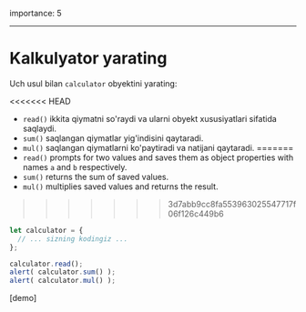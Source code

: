 importance: 5

---

# Kalkulyator yarating

Uch usul bilan `calculator` obyektini yarating:

<<<<<<< HEAD
- `read()` ikkita qiymatni so'raydi va ularni obyekt xususiyatlari sifatida saqlaydi.
- `sum()` saqlangan qiymatlar yig'indisini qaytaradi.
- `mul()` saqlangan qiymatlarni ko'paytiradi va natijani qaytaradi.
=======
- `read()` prompts for two values and saves them as object properties with names `a` and `b` respectively.
- `sum()` returns the sum of saved values.
- `mul()` multiplies saved values and returns the result.
>>>>>>> 3d7abb9cc8fa553963025547717f06f126c449b6

```js
let calculator = {
  // ... sizning kodingiz ...
};

calculator.read();
alert( calculator.sum() );
alert( calculator.mul() );
```

[demo]
